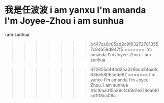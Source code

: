 我是任波波
i am yanxu
I'm amanda
I'm Joyee-Zhou
i am sunhua
=======
i am sunhua
>>>>>>> b447ca6c05ad2c9f932727813557c84659d947f5
=======
I'm amanda
I'm Joyee-Zhou.
i am sunhua

>>>>>>> 472055d444d2ba226bcb24aa8c63be5806cede87
=======
I'm yanxu
I'm amanda
I'm Joyee-Zhou.
i am sunhua
>>>>>>> 41c16aa015a29cf468d1e218da691cd1ff8ca06a

